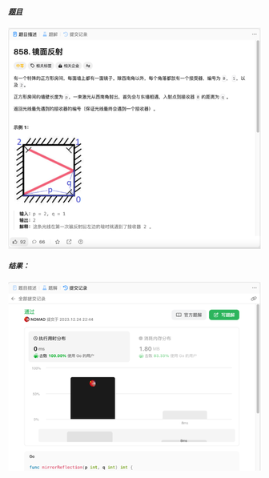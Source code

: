 ##### [题目](https://leetcode.cn/problems/mirror-reflection/)
![pic](img.png)
##### 结果：
![pic](result.png)